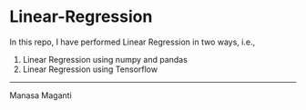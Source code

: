 # Linear-Regression
In this repo, I have performed Linear Regression in two ways, i.e.,
1. Linear Regression using numpy and pandas
2. Linear Regression using Tensorflow
---
Manasa Maganti
